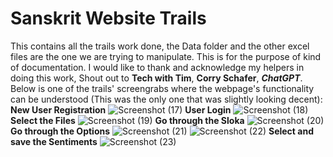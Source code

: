 # Sanskrit Website Trails
This contains all the trails work done, the Data folder and the other excel files are the one we are trying to manipulate. This is for the purpose of kind of documentation.
I would like to thank and acknowledge my helpers in doing this work, Shout out to **Tech with Tim**, **Corry Schafer**, ***ChatGPT***.
Below is one of the trails' screengrabs where the webpage's functionality can be understood (This was the only one that was slightly looking decent):
**New User Registration**
![Screenshot (17)](https://github.com/user-attachments/assets/a3d28a0e-0a4c-41de-b463-a6efd5c684f5)
**User Login**
![Screenshot (18)](https://github.com/user-attachments/assets/df6aa62f-d8b8-4477-895e-a0137898c8c6)
**Select the Files**
![Screenshot (19)](https://github.com/user-attachments/assets/73d9537c-f009-4b1c-b8d5-ad65c0316777)
**Go through the Sloka**
![Screenshot (20)](https://github.com/user-attachments/assets/39e5aa01-ae35-41d5-bc01-26b423ba7de6)
**Go through the Options**
![Screenshot (21)](https://github.com/user-attachments/assets/8e144bb0-6294-426d-a85c-8a88227de1eb)
![Screenshot (22)](https://github.com/user-attachments/assets/20682a6c-c5d6-453e-9da6-c935bbb6f8b5)
**Select and save the Sentiments**
![Screenshot (23)](https://github.com/user-attachments/assets/019296dc-fa76-44c6-8bf5-9f3cc3aef14a)
